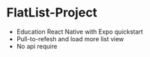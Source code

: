# FlatList-Project
- Education React Native with Expo quickstart
- Pull-to-refesh and load more list view
- No api require
